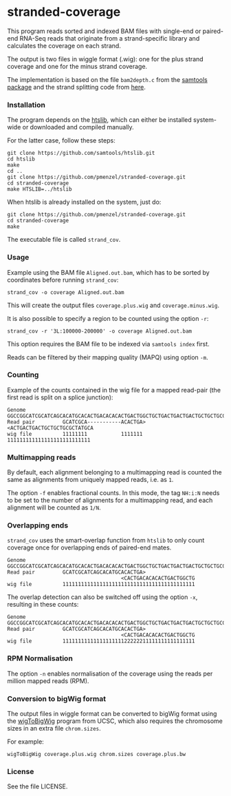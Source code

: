 # stranded-coverage

This program reads sorted and indexed BAM files with single-end or paired-end RNA-Seq reads
that originate from a strand-specific library and calculates the coverage on each strand.

The output is two files in wiggle format (.wig): one for the plus strand coverage and one for the minus strand coverage.

The implementation is based on the file `bam2depth.c` from
the [samtools package](https://github.com/samtools/samtools)
and the strand splitting code from [here](https://github.com/dpryan79/Answers/tree/master/SEQanswers_48599).

### Installation

The program depends on the [htslib](https://github.com/samtools/htslib), which
can either be installed system-wide or downloaded and compiled manually.

For the latter case, follow these steps:
```
git clone https://github.com/samtools/htslib.git
cd htslib
make
cd ..
git clone https://github.com/pmenzel/stranded-coverage.git
cd stranded-coverage
make HTSLIB=../htslib
```
When htslib is already installed on the system, just do:
```
git clone https://github.com/pmenzel/stranded-coverage.git
cd stranded-coverage
make
```

The executable file is called `strand_cov`.

### Usage
Example using the BAM file `Aligned.out.bam`, which has to be sorted by coordinates before running `strand_cov`:
```
strand_cov -o coverage Aligned.out.bam
```
This will create the output files `coverage.plus.wig` and `coverage.minus.wig`.

It is also possible to specify a region to be counted using the option `-r`:
```
strand_cov -r '3L:100000-200000' -o coverage Aligned.out.bam
```
This option requires the BAM file to be indexed via `samtools index` first.

Reads can be filtered by their mapping quality (MAPQ) using option `-m`.

### Counting
Example of the counts contained in the wig file for a mapped read-pair (the first read is split on a splice junction):
```
Genome       GGCCGGCATCGCATCAGCACATGCACACTGACACACACTGACTGGCTGCTGACTGACTGACTGCTGCTGCGCTATGCATGCCTGCTGAC
Read pair         GCATCGCA-----------ACACTGA>                  <ACTGACTGACTGCTGCTGCGCTATGCA
wig file          11111111           1111111                    111111111111111111111111111
```

### Multimapping reads
By default, each alignment belonging to a multimapping read is counted the same as alignments from uniquely mapped reads, i.e. as `1`.

The option `-f` enables fractional counts. In this mode, the tag `NH:i:N` needs
to be set to the number of alignments for a multimapping read, and each
alignment will be counted as `1/N`.


### Overlapping ends
`strand_cov` uses the smart-overlap function from `htslib` to only count coverage once for overlapping ends of paired-end mates.
```
Genome       GGCCGGCATCGCATCAGCACATGCACACTGACACACACTGACTGGCTGCTGACTGACTGACTGCTGCTGCGCTATGCATGCCTGCTGAC
Read pair         GCATCGCATCAGCACATGCACACTGA>
                                     <CACTGACACACACTGACTGGCTG
wig file          1111111111111111111111111111111111111111111
```
The overlap detection can also be switched off using the option `-x`, resulting in these counts:
```
Genome       GGCCGGCATCGCATCAGCACATGCACACTGACACACACTGACTGGCTGCTGACTGACTGACTGCTGCTGCGCTATGCATGCCTGCTGAC
Read pair         GCATCGCATCAGCACATGCACACTGA>
                                     <CACTGACACACACTGACTGGCTG
wig file          1111111111111111111122222211111111111111111
```

### RPM Normalisation
The option `-n` enables normalisation of the coverage using the reads per million mapped reads (RPM).

### Conversion to bigWig format
The output files in wiggle format can be converted to bigWig format using the [wigToBigWig](http://hgdownload.soe.ucsc.edu/admin/exe/linux.x86_64/wigToBigWig) program from UCSC, which
also requires the chromosome sizes in an extra file `chrom.sizes`.

For example:
```
wigToBigWig coverage.plus.wig chrom.sizes coverage.plus.bw
```

### License

See the file LICENSE.


